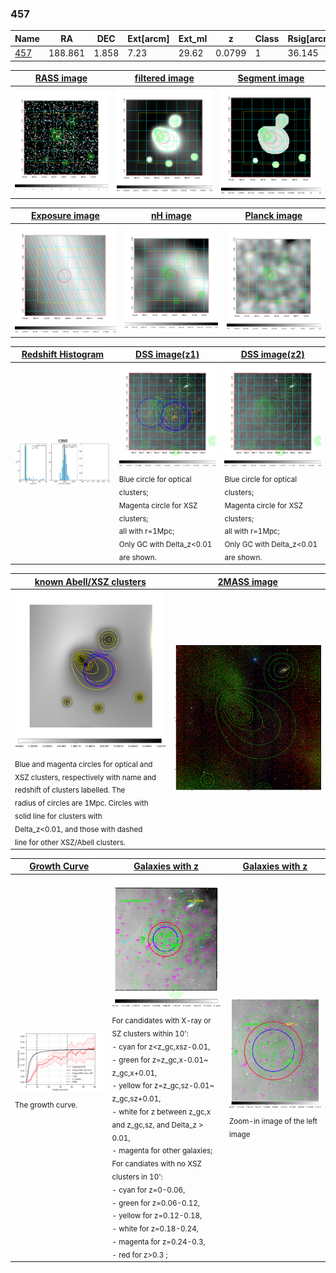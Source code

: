 <div STYLE="page-break-after: always;"></div>

### 457

|Name          |RA          |DEC      | Ext[arcm] | Ext_ml | z    | Class| Rsig[arcmin] | CRsig[c/s] | CR500[c/s] | R500[Mpc] |L500[erg/s]|F500[erg/s/cm^2]| M500[Msun]|Tx[keV]|beta|GC(XSZ,Delta_z<0.01)| GC(OPT,Delta_z<0.01)|GC|alias|
|--------------|------------|------------|---|---|-----------|--------|------|------|----|----|----|----|----|----|----|----|----|----|---|
|[457](script/457.md)     | 188.861       | 1.858       | 7.23    | 29.62   | 0.0799 | 1   | 36.145 |0.281 |0.251 |0.855 |7.585e+43 |4.817e-12 |1.916e+14 |3.278 |0.536 |-, |N, |-, |t360|

|[RASS image](../image/457/457_img.pdf)|[filtered image](../image/457/457_fil.pdf)|[Segment image](../image/457/457_seg.pdf)|
|-------------------|--------------------|-------------------|
| <img src="../image/457/457_img.png" width="300">  | <img src="../image/457/457_fil.png" width="300">   | <img src="../image/457/457_seg.png" width="300">  |

|[Exposure image](../image/457/457_mex.pdf)| [nH image](../image/457/457_nh.pdf)| [Planck image](../image/457/457_p.pdf)|
|-------------------|--------------------|-------------------|
|<img src="../image/457/457_mex.png" width="300">   | <img src="../image/457/457_nh.png" width="300">    | <img src="../image/457/457_p.png" width="300"> |

|[Redshift Histogram](../image/457/457_zg.pdf) | [DSS image(z1)](../image/457/457_dss_z1.pdf)      |  [DSS image(z2)](../image/457/457_dss_z2.pdf)    |
|-------------------|--------------------|-------------------|
|<img src="../image/457/457_zg.png" width="300"> |<img src="../image/457/457_dss_z1.png" width="300"> <sub><br>Blue circle for optical clusters; <br>Magenta circle for XSZ clusters; <br>all with r=1Mpc; <br>Only GC with Delta_z<0.01 are shown. </sub>| <img src="../image/457/457_dss_z2.png" width="300"><sub><br>Blue circle for optical clusters; <br>Magenta circle for XSZ clusters; <br>all with r=1Mpc; <br>Only GC with Delta_z<0.01 are shown. </sub> |

|[known Abell/XSZ clusters](../image/457/457_m.pdf) | [2MASS image](../image/457/457_2mass.pdf)      |
|-------------------|-------------------|
|<img src=../image/457/457_m.png width="300"> <sub><br>Blue and magenta circles for optical and <br>XSZ clusters, respectively with name and <br>redshift of clusters labelled. The <br>radius of circles are 1Mpc. Circles with <br>solid line for clusters with <br>Delta_z<0.01, and those with dashed <br>line for other XSZ/Abell clusters.        </sub>|<img src="../image/457/457_2mass.png" width="300">  |

|[Growth Curve](../image/457/457_gca_all.png) |[Galaxies with z](../image/457/457_opt_ned.pdf) |[Galaxies with z](../image/457/457_opt_ned_zoom.pdf) |
|-------------------|-------------------|-------------------|
| <img src="../image/457/457_gca_all.png" width="300"> <sub><br>The growth curve.</sub>| <img src=../image/457/457_opt_ned.png width="300"> <br><sub> For candidates with X-ray or SZ clusters within 10': <br> - cyan for z<z_gc,xsz-0.01, <br> - green for z=z_gc,x-0.01~ z_gc,x+0.01, <br> - yellow for z=z_gc,sz-0.01~ z_gc,sz+0.01, <br> - white for z between z_gc,x and z_gc,sz, and Delta_z > 0.01, <br> - magenta for other galaxies; <br>For candiates with no XSZ clusters in 10': <br> - cyan for z=0-0.06, <br> - green for z=0.06-0.12, <br> - yellow for z=0.12-0.18, <br> - white for z=0.18-0.24, <br> - magenta for z=0.24-0.3, <br> - red for z>0.3 ;  </sub>|<img src=../image/457/457_opt_ned_zoom.png width="300">  <br><sub> Zoom-in image of the left image</sub>|




